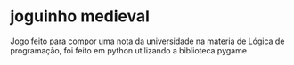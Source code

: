 # joguinho medieval
Jogo feito para compor uma nota da universidade na materia de Lógica de programação, foi feito em python utilizando a biblioteca pygame
